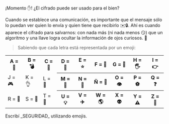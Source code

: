 ¡Momento :hand:! ¿El cifrado puede ser usado para el bien? 

Cuando se establece una comunicación, es importante que el mensaje sólo lo puedan ver quien lo envía y quien tiene que recibirlo :envelope::lock:. Ahí es cuando aparece el cifrado para salvarnos: con nada más (ni nada menos :smirk:) que un algoritmo y una llave logra ocultar la información de ojos curiosos. :eyes:

> Sabiendo que cada letra está representada por un emoji:
<table class="table table-bordered">
  <tr>
    <th>A = 💜️️️</th>
    <th>B = 💣</th> 
    <th>C = 🌵</th>
    <th>D = 🎲</th>
    <th>E = ⭐</th>
    <th>F = 👻</th>
    <th>G = 🍄</th>
    <th>H = 🖐️</th>
    <th>I = 👉</th>
  </tr>
  <tr>
    <td>J = 🎮</td>
    <td>K = 👌</td> 
    <td>L = 🔎</td>
    <th>M = 🎵</th>
    <th>N = 🐷</th>
    <th>Ñ = 🌈</th>
    <th>O = 👁️</th>
    <th>P = ⚽</th>
    <th>Q = ❓</th>
  </tr>
  <tr>
    <td>R = 🤖</td>
    <td>S = 🍉</td> 
    <td>T = 🎹</td>
    <th>U = 💡</th>
    <th>V = ✈️</th>
    <th>W = 🌎</th>
    <th>X = 👽</th>
    <th>Y = ⚠️</th>
    <th>Z = 🍎</th>
  </tr>
</table>
Escribí _SEGURIDAD_ utilizando emojis.
